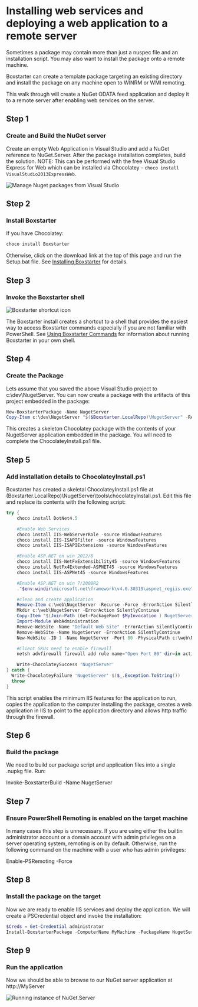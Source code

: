 ﻿---
Order: 10
Title: Deploying A Web Application Remotely
Description: Learn how to install web services and deploy a web application to a remote server.
---

# Installing web services and deploying a web application to a remote server

Sometimes a package may contain more than just a nuspec file and an installation script. You may also want to install the package onto a remote machine.

Boxstarter can create a template package targeting an existing directory and install the package on any machine open to WINRM or WMI remoting.

This walk through will create a NuGet ODATA feed application and deploy it to a remote server after enabling web services on the server.

## Step 1

### Create and Build the NuGet server

Create an empty Web Application in Visual Studio and add a NuGet reference to NuGet.Server. After the package installation completes, build the solution. NOTE: This can be performed with the free Visual Studio Express for Web which can be installed via Chocolatey - `choco install VisualStudio2013ExpressWeb`.

![Manage Nuget packages from Visual Studio](https://img.chocolatey.org/boxstarter/NugetServer.png)

## Step 2

### Install Boxstarter

If you have Chocolatey:

```powershell
choco install Boxstarter
```

Otherwise, click on the download link at the top of this page and run the Setup.bat file. See [Installing Boxstarter](/installboxstarter) for details.

## Step 3

### Invoke the Boxstarter shell

![Boxstarter shortcut icon](https://img.chocolatey.org/boxstarter/shortcut.png)

The Boxstarter install creates a shortcut to a shell that provides the easiest way to access Boxstarter commands especially if you are not familiar with PowerShell. See [Using Boxstarter Commands](/usingboxstarter) for information about running Boxstarter in your own shell.

## Step 4

### Create the Package

Lets assume that you saved the above Visual Studio project to c:\dev\NugetServer. You can now create a package with the artifacts of this project embedded in the package:

```powershell
New-BoxstarterPackage -Name NugetServer
Copy-Item c:\dev\NugetServer "$($Boxstarter.LocalRepo)\NugetServer" -Recurse -Force
```

This creates a skeleton Chocolatey package with the contents of your NugetServer application embedded in the package. You will need to complete the ChocolateyInstall.ps1 file.

## Step 5

### Add installation details to ChocolateyInstall.ps1

Boxstarter has created a skeletal ChocolateyInstall.ps1 file at $($Boxstarter.LocalRepo)\NugetServer\tools\chocolateyInstall.ps1. Edit this file and replace its contents with the following script:

```powershell
try {
    choco install DotNet4.5

    #Enable Web Services
    choco install IIS-WebServerRole -source WindowsFeatures
    choco install IIS-ISAPIFilter -source WindowsFeatures
    choco install IIS-ISAPIExtensions -source WindowsFeatures

    #Enable ASP.NET on win 2012/8
    choco install IIS-NetFxExtensibility45 -source WindowsFeatures
    choco install NetFx4Extended-ASPNET45 -source WindowsFeatures
    choco install IIS-ASPNet45 -source WindowsFeatures

    #Enable ASP.NET on win 7/2008R2
    ."$env:windir\microsoft.net\framework\v4.0.30319\aspnet_regiis.exe" -i

    #clean and create application
    Remove-Item c:\web\NugetServer -Recurse -Force -ErrorAction SilentlyContinue
    Mkdir c:\web\NugetServer -ErrorAction SilentlyContinue
    Copy-Item "$(Join-Path (Get-PackageRoot $MyInvocation ) NugetServer)\*" c:\web\NugetServer -Recurse -Force
    Import-Module WebAdministration
    Remove-WebSite -Name "Default Web Site" -ErrorAction SilentlyContinue
    Remove-WebSite -Name NugetServer -ErrorAction SilentlyContinue
    New-WebSite -ID 1 -Name NugetServer -Port 80 -PhysicalPath c:\web\NugetServer -Force

    #Client SKUs need to enable firewall
    netsh advfirewall firewall add rule name="Open Port 80" dir=in action=allow protocol=TCP localport=80

    Write-ChocolateySuccess 'NugetServer'
} catch {
  Write-ChocolateyFailure 'NugetServer' $($_.Exception.ToString())
  throw
}
```

This script enables the minimum IIS features for the application to run, copies the application to the computer installing the package, creates a web application in IIS to point to the application directory and allows http traffic through the firewall.

## Step 6

### Build the package

We need to build our package script and application files into a single .nupkg file. Run:

Invoke-BoxstarterBuild -Name NugetServer

## Step 7

### Ensure PowerShell Remoting is enabled on the target machine

In many cases this step is unnecessary. If you are using either the builtin administrator account or a domain account with admin privileges on a server operating system, remoting is on by default. Otherwise, run the following command on the machine with a user who has admin privileges:

Enable-PSRemoting -Force

## Step 8

### Install the package on the target

Now we are ready to enable IIS services and deploy the application. We will create a PSCredential object and invoke the installation:

```powershell
$Creds = Get-Credential administrator
Install-BoxstarterPackage -ComputerName MyMachine -PackageName NugetServer -Credential $creds -Force
```

## Step 9

### Run the application

Now we should be able to browse to our NuGet server application at http://MyServer

![Running instance of NuGet.Server](https://img.chocolatey.org/boxstarter/NugetServerWeb.png)
